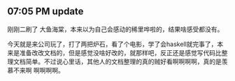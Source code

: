 07:05 PM update
---
刚刚二刷了 大鱼海棠，本来以为自己会感动的稀里哗啦的，结果啥感受都没有。

今天就是来公司玩了，打了两把炉石，看了个电影，学了会haskell就完事了，本来是准备改改文档的，但是感觉没啥好改的，就那样吧，反正还是感觉写代码比整理文档简单。不过说心里话，其他人的文档整理的真的贼好看啊啊啊啊，真的是羡慕不来啊 啊啊啊啊。

